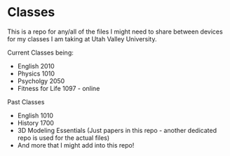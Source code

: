 # Classes
This is a repo for any/all of the files I might need to share between devices for my classes I am taking at Utah Valley University. 

Current Classes being:
  - English 2010
  - Physics 1010
  - Psycholgy 2050
  - Fitness for Life 1097 - online

Past Classes
  - English 1010
  - History 1700
  - 3D Modeling Essentials (Just papers in this repo - another dedicated repo is used for the actual files)
  - And more that I might add into this repo!
